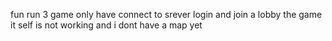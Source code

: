 fun run 3 game 
only have connect to srever login and join a lobby
the game it self is not working and i dont have a map yet 
